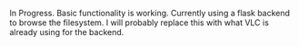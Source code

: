 In Progress. Basic functionality is working. Currently using a flask backend to browse the filesystem. I will probably replace this with what VLC is already using for the backend.

